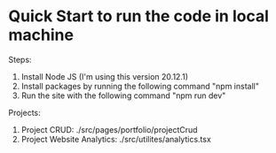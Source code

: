 # Quick Start to run the code in local machine

Steps:
1. Install Node JS (I'm using this version 20.12.1)
2. Install packages by running the following command "npm install"
3. Run the site with the following command "npm run dev"

Projects:
1. Project CRUD: ./src/pages/portfolio/projectCrud
2. Project Website Analytics: ./src/utilites/analytics.tsx